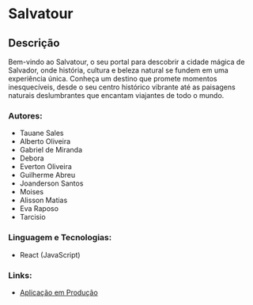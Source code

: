 # Salvatour

## Descrição

Bem-vindo ao Salvatour, o seu portal para descobrir a cidade mágica de Salvador, onde história, cultura e beleza natural se fundem em uma experiência única. Conheça um destino que promete momentos inesquecíveis, desde o seu centro histórico vibrante até as paisagens naturais deslumbrantes que encantam viajantes de todo o mundo.

### Autores:
- Tauane Sales 
- Alberto Oliveira
- Gabriel de Miranda
- Debora 
- Everton Oliveira
- Guilherme Abreu
- Joanderson Santos
- Moises
- Alisson Matias
- Eva Raposo
- Tarcisio

 ### Linguagem e Tecnologias:
- React (JavaScript)


### Links:
- [Aplicação em Produção](https://front.matc84.tauane.artadevs.tech/)

